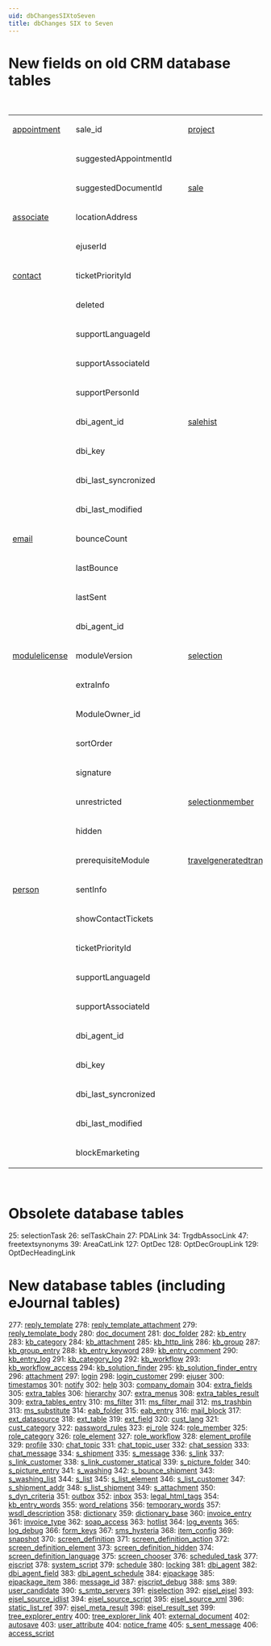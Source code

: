 ```yaml
---
uid: dbChangesSIXtoSeven
title: dbChanges SIX to Seven
---
```


New fields on old CRM database tables
=====================================

 

<table>
<colgroup>
<col width="20%" />
<col width="20%" />
<col width="20%" />
<col width="20%" />
<col width="20%" />
</colgroup>
<tbody>
<tr class="odd">
<td><p><a href="Database_db~s-crm7~t-APPOINTMENT.html">appointment</a></p></td>
<td><p>sale_id</p></td>
<td><p></p></td>
<td><p><a href="Database_db~s-crm7~t-PROJECT.html">project</a></p></td>
<td><p>activeLinks</p></td>
</tr>
<tr class="even">
<td><p></p></td>
<td><p>suggestedAppointmentId</p></td>
<td><p></p></td>
<td><p></p></td>
<td><p>done</p></td>
</tr>
<tr class="odd">
<td><p></p></td>
<td><p>suggestedDocumentId</p></td>
<td><p></p></td>
<td><p><a href="Database_db~s-crm7~t-SALE.html">sale</a></p></td>
<td><p>saleType_id</p></td>
</tr>
<tr class="even">
<td><p><a href="Database_db~s-crm7~t-ASSOCIATE.html">associate</a></p></td>
<td><p>locationAddress</p></td>
<td><p></p></td>
<td><p></p></td>
<td><p>postitText_id</p></td>
</tr>
<tr class="odd">
<td><p></p></td>
<td><p>ejuserId</p></td>
<td><p></p></td>
<td><p></p></td>
<td><p>reasonStalled_id</p></td>
</tr>
<tr class="even">
<td><p><a href="Database_db~s-crm7~t-CONTACT.html">contact</a></p></td>
<td><p>ticketPriorityId</p></td>
<td><p></p></td>
<td><p></p></td>
<td><p>reopenDate</p></td>
</tr>
<tr class="odd">
<td><p></p></td>
<td><p>deleted</p></td>
<td><p></p></td>
<td><p></p></td>
<td><p>nextDueDate</p></td>
</tr>
<tr class="even">
<td><p></p></td>
<td><p>supportLanguageId</p></td>
<td><p></p></td>
<td><p></p></td>
<td><p>nddAppointment_id</p></td>
</tr>
<tr class="odd">
<td><p></p></td>
<td><p>supportAssociateId</p></td>
<td><p></p></td>
<td><p></p></td>
<td><p>reasonSold_id</p></td>
</tr>
<tr class="even">
<td><p></p></td>
<td><p>supportPersonId</p></td>
<td><p></p></td>
<td><p></p></td>
<td><p>saleTypeCat_id</p></td>
</tr>
<tr class="odd">
<td><p></p></td>
<td><p>dbi_agent_id</p></td>
<td><p></p></td>
<td><p><a href="Database_db~s-crm7~t-SALEHIST.html">salehist</a></p></td>
<td><p>saleType_id</p></td>
</tr>
<tr class="even">
<td><p></p></td>
<td><p>dbi_key</p></td>
<td><p></p></td>
<td><p></p></td>
<td><p>postitText_id</p></td>
</tr>
<tr class="odd">
<td><p></p></td>
<td><p>dbi_last_syncronized</p></td>
<td><p></p></td>
<td><p></p></td>
<td><p>reasonStalled_id</p></td>
</tr>
<tr class="even">
<td><p></p></td>
<td><p>dbi_last_modified</p></td>
<td><p></p></td>
<td><p></p></td>
<td><p>reopenDate</p></td>
</tr>
<tr class="odd">
<td><p><a href="Database_db~s-crm7~t-EMAIL.html">email</a></p></td>
<td><p>bounceCount</p></td>
<td><p></p></td>
<td><p></p></td>
<td><p>nextDueDate</p></td>
</tr>
<tr class="even">
<td><p></p></td>
<td><p>lastBounce</p></td>
<td><p></p></td>
<td><p></p></td>
<td><p>nddAppointment_id</p></td>
</tr>
<tr class="odd">
<td><p></p></td>
<td><p>lastSent</p></td>
<td><p></p></td>
<td><p></p></td>
<td><p>reasonSold_id</p></td>
</tr>
<tr class="even">
<td><p></p></td>
<td><p>dbi_agent_id</p></td>
<td><p></p></td>
<td><p></p></td>
<td><p>saleTypeCat_id</p></td>
</tr>
<tr class="odd">
<td><p><a href="Database_db~s-crm7~t-MODULELICENSE.html">modulelicense</a></p></td>
<td><p>moduleVersion</p></td>
<td><p></p></td>
<td><p><a href="Database_db~s-crm7~t-SELECTION.html">selection</a></p></td>
<td><p>targetTableNumber</p></td>
</tr>
<tr class="even">
<td><p></p></td>
<td><p>extraInfo</p></td>
<td><p></p></td>
<td><p></p></td>
<td><p>done</p></td>
</tr>
<tr class="odd">
<td><p></p></td>
<td><p>ModuleOwner_id</p></td>
<td><p></p></td>
<td><p></p></td>
<td><p>combinationType</p></td>
</tr>
<tr class="even">
<td><p></p></td>
<td><p>sortOrder</p></td>
<td><p></p></td>
<td><p></p></td>
<td><p>leftSelectionId</p></td>
</tr>
<tr class="odd">
<td><p></p></td>
<td><p>signature</p></td>
<td><p></p></td>
<td><p></p></td>
<td><p>rightSelectionId</p></td>
</tr>
<tr class="even">
<td><p></p></td>
<td><p>unrestricted</p></td>
<td><p></p></td>
<td><p><a href="Database_db~s-crm7~t-SELECTIONMEMBER.html">selectionmember</a></p></td>
<td><p>targetTableNumber</p></td>
</tr>
<tr class="odd">
<td><p></p></td>
<td><p>hidden</p></td>
<td><p></p></td>
<td><p></p></td>
<td><p>targetRecordId</p></td>
</tr>
<tr class="even">
<td><p></p></td>
<td><p>prerequisiteModule</p></td>
<td><p></p></td>
<td><p><a href="Database_db~s-crm7~t-TRAVELGENERATEDTRANSACTION.html">travelgeneratedtransaction</a></p></td>
<td><p>transNumLong</p></td>
</tr>
<tr class="odd">
<td><p><a href="Database_db~s-crm7~t-PERSON.html">person</a></p></td>
<td><p>sentInfo</p></td>
<td><p></p></td>
<td><p></p></td>
<td><p></p></td>
</tr>
<tr class="even">
<td><p></p></td>
<td><p>showContactTickets</p></td>
<td><p></p></td>
<td><p></p></td>
<td><p></p></td>
</tr>
<tr class="odd">
<td><p></p></td>
<td><p>ticketPriorityId</p></td>
<td><p></p></td>
<td><p></p></td>
<td><p></p></td>
</tr>
<tr class="even">
<td><p></p></td>
<td><p>supportLanguageId</p></td>
<td><p></p></td>
<td><p></p></td>
<td><p></p></td>
</tr>
<tr class="odd">
<td><p></p></td>
<td><p>supportAssociateId</p></td>
<td><p></p></td>
<td><p></p></td>
<td><p></p></td>
</tr>
<tr class="even">
<td><p></p></td>
<td><p>dbi_agent_id</p></td>
<td><p></p></td>
<td><p></p></td>
<td><p></p></td>
</tr>
<tr class="odd">
<td><p></p></td>
<td><p>dbi_key</p></td>
<td><p></p></td>
<td><p></p></td>
<td><p></p></td>
</tr>
<tr class="even">
<td><p></p></td>
<td><p>dbi_last_syncronized</p></td>
<td><p></p></td>
<td><p></p></td>
<td><p></p></td>
</tr>
<tr class="odd">
<td><p></p></td>
<td><p>dbi_last_modified</p></td>
<td><p></p></td>
<td><p></p></td>
<td><p></p></td>
</tr>
<tr class="even">
<td><p></p></td>
<td><p>blockEmarketing</p></td>
<td><p></p></td>
<td><p></p></td>
<td><p></p></td>
</tr>
</tbody>
</table>

 

Obsolete database tables
========================

25: selectionTask
26: selTaskChain
27: PDALink
34: TrgdbAssocLink
47: freetextsynonyms
39: AreaCatLink
127: OptDec
128: OptDecGroupLink
129: OptDecHeadingLink

New database tables (including eJournal tables)
===============================================

277: [reply\_template](../Tables/reply_template.md)
278: [reply\_template\_attachment](../Tables/reply_template_attachment.md)
279: [reply\_template\_body](../Tables/reply_template_body.md)
280: [doc\_document](../Tables/doc_document.md)
281: [doc\_folder](../Tables/doc_folder.md)
282: [kb\_entry](../Tables/kb_entry.md)
283: [kb\_category](../Tables/kb_category.md)
284: [kb\_attachment](../Tables/kb_attachment.md)
285: [kb\_http\_link](../Tables/kb_http_link.md)
286: [kb\_group](../Tables/kb_group.md)
287: [kb\_group\_entry](../Tables/kb_group_entry.md)
288: [kb\_entry\_keyword](../Tables/kb_entry_keyword.md)
289: [kb\_entry\_comment](../Tables/kb_entry_comment.md)
290: [kb\_entry\_log](../Tables/kb_entry_log.md)
291: [kb\_category\_log](../Tables/kb_category_log.md)
292: [kb\_workflow](../Tables/kb_workflow.md)
293: [kb\_workflow\_access](../Tables/kb_workflow_access.md)
294: [kb\_solution\_finder](../Tables/kb_solution_finder.md)
295: [kb\_solution\_finder\_entry](../Tables/kb_solution_finder_entry.md)
296: [attachment](../Tables/attachment.md)
297: [login](../Tables/login.md)
298: [login\_customer](../Tables/login_customer.md)
299: [ejuser](../Tables/ejuser.md)
300: [timestamps](../Tables/timestamps.md)
301: [notify](../Tables/notify.md)
302: [help](../Tables/help.md)
303: [company\_domain](../Tables/company_domain.md)
304: [extra\_fields](../Tables/extra_fields.md)
305: [extra\_tables](../Tables/extra_tables.md)
306: [hierarchy](../Tables/hierarchy.md)
307: [extra\_menus](../Tables/extra_menus.md)
308: [extra\_tables\_result](../Tables/extra_tables_result.md)
309: [extra\_tables\_entry](../Tables/extra_tables_entry.md)
310: [ms\_filter](../Tables/ms_filter.md)
311: [ms\_filter\_mail](../Tables/ms_filter_mail.md)
312: [ms\_trashbin](../Tables/ms_trashbin.md)
313: [ms\_substitute](../Tables/ms_substitute.md)
314: [eab\_folder](../Tables/eab_folder.md)
315: [eab\_entry](../Tables/eab_entry.md)
316: [mail\_block](../Tables/mail_block.md)
317: [ext\_datasource](../Tables/ext_datasource.md)
318: [ext\_table](../Tables/ext_table.md)
319: [ext\_field](../Tables/ext_field.md)
320: [cust\_lang](../Tables/cust_lang.md)
321: [cust\_category](../Tables/cust_category.md)
322: [password\_rules](../Tables/password_rules.md)
323: [ej\_role](../Tables/ej_role.md)
324: [role\_member](../Tables/role_member.md)
325: [role\_category](../Tables/role_category.md)
326: [role\_element](../Tables/role_element.md)
327: [role\_workflow](../Tables/role_workflow.md)
328: [element\_profile](../Tables/element_profile.md)
329: [profile](../Tables/profile.md)
330: [chat\_topic](../Tables/chat_topic.md)
331: [chat\_topic\_user](../Tables/chat_topic_user.md)
332: [chat\_session](../Tables/chat_session.md)
333: [chat\_message](../Tables/chat_message.md)
334: [s\_shipment](../Tables/s_shipment.md)
335: [s\_message](../Tables/s_message.md)
336: [s\_link](../Tables/s_link.md)
337: [s\_link\_customer](../Tables/s_link_customer.md)
338: [s\_link\_customer\_statical](../Tables/s_link_customer_statical.md)
339: [s\_picture\_folder](../Tables/s_picture_folder.md)
340: [s\_picture\_entry](../Tables/s_picture_entry.md)
341: [s\_washing](../Tables/s_washing.md)
342: [s\_bounce\_shipment](../Tables/s_bounce_shipment.md)
343: [s\_washing\_list](../Tables/s_washing_list.md)
344: [s\_list](../Tables/s_list.md)
345: [s\_list\_element](../Tables/s_list_element.md)
346: [s\_list\_customer](../Tables/s_list_customer.md)
347: [s\_shipment\_addr](../Tables/s_shipment_addr.md)
348: [s\_list\_shipment](../Tables/s_list_shipment.md)
349: [s\_attachment](../Tables/s_attachment.md)
350: [s\_dyn\_criteria](../Tables/s_dyn_criteria.md)
351: [outbox](../Tables/outbox.md)
352: [inbox](../Tables/inbox.md)
353: [legal\_html\_tags](../Tables/legal_html_tags.md)
354: [kb\_entry\_words](../Tables/kb_entry_words.md)
355: [word\_relations](../Tables/word_relations.md)
356: [temporary\_words](../Tables/temporary_words.md)
357: [wsdl\_description](../Tables/wsdl_description.md)
358: [dictionary](../Tables/dictionary.md)
359: [dictionary\_base](../Tables/dictionary_base.md)
360: [invoice\_entry](../Tables/invoice_entry.md)
361: [invoice\_type](../Tables/invoice_type.md)
362: [soap\_access](../Tables/soap_access.md)
363: [hotlist](SuperOffice%20Seven_db~s-crm7~t-hotlist.md)
364: [log\_events](SuperOffice%20Seven_db~s-crm7~t-log_events.md)
365: [log\_debug](SuperOffice%20Seven_db~s-crm7~t-log_debug.md)
366: [form\_keys](SuperOffice%20Seven_db~s-crm7~t-form_keys.md)
367: [sms\_hysteria](SuperOffice%20Seven_db~s-crm7~t-sms_hysteria.md)
368: [item\_config](SuperOffice%20Seven_db~s-crm7~t-item_config.md)
369: [snapshot](SuperOffice%20Seven_db~s-crm7~t-snapshot.md)
370: [screen\_definition](SuperOffice%20Seven_db~s-crm7~t-screen_definition.md)
371: [screen\_definition\_action](SuperOffice%20Seven_db~s-crm7~t-screen_definition_action.md)
372: [screen\_definition\_element](SuperOffice%20Seven_db~s-crm7~t-screen_definition_element.md)
373: [screen\_definition\_hidden](SuperOffice%20Seven_db~s-crm7~t-screen_definition_hidden.md)
374: [screen\_definition\_language](SuperOffice%20Seven_db~s-crm7~t-screen_definition_language.md)
375: [screen\_chooser](SuperOffice%20Seven_db~s-crm7~t-screen_chooser.md)
376: [scheduled\_task](SuperOffice%20Seven_db~s-crm7~t-scheduled_task.md)
377: [ejscript](SuperOffice%20Seven_db~s-crm7~t-ejscript.md)
378: [system\_script](SuperOffice%20Seven_db~s-crm7~t-system_script.md)
379: [schedule](SuperOffice%20Seven_db~s-crm7~t-schedule.md)
380: [locking](SuperOffice%20Seven_db~s-crm7~t-locking.md)
381: [dbi\_agent](SuperOffice%20Seven_db~s-crm7~t-dbi_agent.md)
382: [dbi\_agent\_field](SuperOffice%20Seven_db~s-crm7~t-dbi_agent_field.md)
383: [dbi\_agent\_schedule](SuperOffice%20Seven_db~s-crm7~t-dbi_agent_schedule.md)
384: [ejpackage](SuperOffice%20Seven_db~s-crm7~t-ejpackage.md)
385: [ejpackage\_item](SuperOffice%20Seven_db~s-crm7~t-ejpackage_item.md)
386: [message\_id](SuperOffice%20Seven_db~s-crm7~t-message_id.md)
387: [ejscript\_debug](SuperOffice%20Seven_db~s-crm7~t-ejscript_debug.md)
388: [sms](SuperOffice%20Seven_db~s-crm7~t-sms.md)
389: [user\_candidate](SuperOffice%20Seven_db~s-crm7~t-user_candidate.md)
390: [s\_smtp\_servers](SuperOffice%20Seven_db~s-crm7~t-s_smtp_servers.md)
391: [ejselection](SuperOffice%20Seven_db~s-crm7~t-ejselection.md)
392: [ejsel\_ejsel](SuperOffice%20Seven_db~s-crm7~t-ejsel_ejsel.md)
393: [ejsel\_source\_idlist](SuperOffice%20Seven_db~s-crm7~t-ejsel_source_idlist.md)
394: [ejsel\_source\_script](SuperOffice%20Seven_db~s-crm7~t-ejsel_source_script.md)
395: [ejsel\_source\_xml](SuperOffice%20Seven_db~s-crm7~t-ejsel_source_xml.md)
396: [static\_list\_ref](SuperOffice%20Seven_db~s-crm7~t-static_list_ref.md)
397: [ejsel\_meta\_result](SuperOffice%20Seven_db~s-crm7~t-ejsel_meta_result.md)
398: [ejsel\_result\_set](SuperOffice%20Seven_db~s-crm7~t-ejsel_result_set.md)
399: [tree\_explorer\_entry](SuperOffice%20Seven_db~s-crm7~t-tree_explorer_entry.md)
400: [tree\_explorer\_link](SuperOffice%20Seven_db~s-crm7~t-tree_explorer_link.md)
401: [external\_document](SuperOffice%20Seven_db~s-crm7~t-external_document.md)
402: [autosave](SuperOffice%20Seven_db~s-crm7~t-autosave.md)
403: [user\_attribute](SuperOffice%20Seven_db~s-crm7~t-user_attribute.md)
404: [notice\_frame](SuperOffice%20Seven_db~s-crm7~t-notice_frame.md)
405: [s\_sent\_message](SuperOffice%20Seven_db~s-crm7~t-s_sent_message.md)
406: [access\_script](SuperOffice%20Seven_db~s-crm7~t-access_script.md)